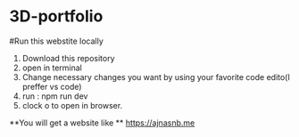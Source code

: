 # 3D-portfolio


#Run this webstite locally

1. Download this repository
2. open in terminal 
3. Change necessary changes you want by using your favorite code edito(I preffer vs code)
4. run : npm run dev
5. clock o to open in browser.

**You will get a website like ** https://ajnasnb.me
